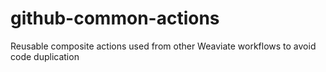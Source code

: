 # github-common-actions
Reusable composite actions used from other Weaviate workflows to avoid code duplication
